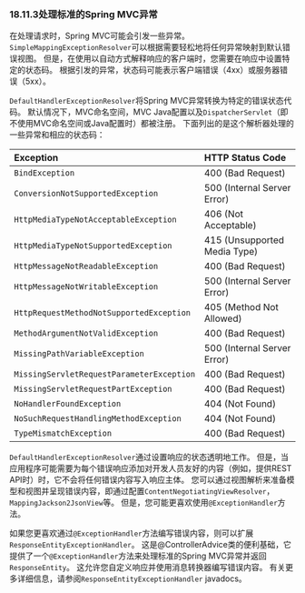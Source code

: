### 18.11.3处理标准的Spring MVC异常

在处理请求时，Spring MVC可能会引发一些异常。 `SimpleMappingExceptionResolver`可以根据需要轻松地将任何异常映射到默认错误视图。 但是，在使用以自动方式解释响应的客户端时，您需要在响应中设置特定的状态码。 根据引发的异常，状态码可能表示客户端错误（4xx）或服务器错误（5xx）。

`DefaultHandlerExceptionResolver`将Spring MVC异常转换为特定的错误状态代码。 默认情况下，MVC命名空间，MVC Java配置以及`DispatcherServlet`（即不使用MVC命名空间或Java配置时）都被注册。 下面列出的是这个解析器处理的一些异常和相应的状态码：

| Exception | HTTP Status Code |
| :--- | :--- |
| `BindException` | 400 \(Bad Request\) |
| `ConversionNotSupportedException` | 500 \(Internal Server Error\) |
| `HttpMediaTypeNotAcceptableException` | 406 \(Not Acceptable\) |
| `HttpMediaTypeNotSupportedException` | 415 \(Unsupported Media Type\) |
| `HttpMessageNotReadableException` | 400 \(Bad Request\) |
| `HttpMessageNotWritableException` | 500 \(Internal Server Error\) |
| `HttpRequestMethodNotSupportedException` | 405 \(Method Not Allowed\) |
| `MethodArgumentNotValidException` | 400 \(Bad Request\) |
| `MissingPathVariableException` | 500 \(Internal Server Error\) |
| `MissingServletRequestParameterException` | 400 \(Bad Request\) |
| `MissingServletRequestPartException` | 400 \(Bad Request\) |
| `NoHandlerFoundException` | 404 \(Not Found\) |
| `NoSuchRequestHandlingMethodException` | 404 \(Not Found\) |
| `TypeMismatchException` | 400 \(Bad Request\) |

`DefaultHandlerExceptionResolver`通过设置响应的状态透明地工作。 但是，当应用程序可能需要为每个错误响应添加对开发人员友好的内容（例如，提供REST API时）时，它不会将任何错误内容写入响应主体。 您可以通过视图解析来准备模型和视图并呈现错误内容，即通过配置`ContentNegotiatingViewResolver`，`MappingJackson2JsonView`等。 但是，您可能更喜欢使用`@ExceptionHandler`方法。

如果您更喜欢通过`@ExceptionHandler`方法编写错误内容，则可以扩展`ResponseEntityExceptionHandler`。 这是@ControllerAdvice类的便利基础，它提供了一个`@ExceptionHandler`方法来处理标准的Spring MVC异常并返回`ResponseEntity`。 这允许您自定义响应并使用消息转换器编写错误内容。 有关更多详细信息，请参阅`ResponseEntityExceptionHandler` javadocs。




